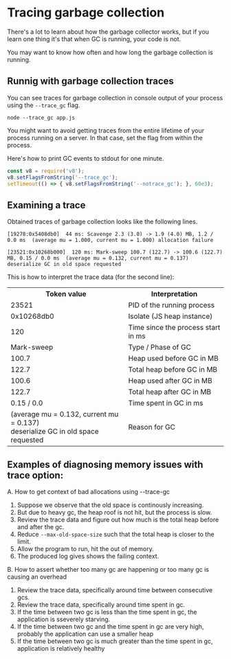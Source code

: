 # Tracing garbage collection

There's a lot to learn about how the garbage collector works, but if you learn one thing it's that when GC is running, your code is not.

You may want to know how often and how long the garbage collection is running.

## Runnig with garbage collection traces
You can see traces for garbage collection in console output of your process using the `--trace_gc` flag.

```
node --trace_gc app.js
```

You might want to avoid getting traces from the entire lifetime of your process running on a server. In that case, set the flag from within the process.

Here's how to print GC events to stdout for one minute.
```js
const v8 = require('v8');
v8.setFlagsFromString('--trace_gc');
setTimeout(() => { v8.setFlagsFromString('--notrace_gc'); }, 60e3);
```

## Examining a trace

Obtained traces of garbage collection looks like the following lines.

```
[19278:0x5408db0]  44 ms: Scavenge 2.3 (3.0) -> 1.9 (4.0) MB, 1.2 / 0.0 ms  (average mu = 1.000, current mu = 1.000) allocation failure

[23521:0x10268b000]  120 ms: Mark-sweep 100.7 (122.7) -> 100.6 (122.7) MB, 0.15 / 0.0 ms  (average mu = 0.132, current mu = 0.137) deserialize GC in old space requested
```

This is how to interpret the trace data (for the second line):

<table>
  <tr>
    <th>Token value</th>
    <th>Interpretation</th>
  </tr>
  <tr>
    <td>23521</td>
    <td>PID of the running process</td>
  </tr>
  <tr>
    <td>0x10268db0</td>
    <td>Isolate (JS heap instance)</td>
  </tr>
  <tr>
    <td>120</td>
    <td>Time since the process start in ms</td>
  </tr>
  <tr>
    <td>Mark-sweep</td>
    <td>Type / Phase of GC</td>
  </tr>
  <tr>
    <td>100.7</td>
    <td>Heap used before GC in MB</td>
  </tr>
  <tr>
    <td>122.7</td>
    <td>Total heap before GC in MB</td>
  </tr>
  <tr>
    <td>100.6</td>
    <td>Heap used after GC in MB</td>
  </tr>
  <tr>
    <td>122.7</td>
    <td>Total heap after GC in MB</td>
  </tr>
  <tr>
    <td>0.15 / 0.0 </td>
    <td>Time spent in GC in ms</td>
  </tr>
  <tr>
    <td>(average mu = 0.132, current mu = 0.137)</br>
        deserialize GC in old space requested</td>
    <td>Reason for GC</td>
  </tr>
</table>

## Examples of diagnosing memory issues with trace option:

A. How to get context of bad allocations using --trace-gc
  1. Suppose we observe that the old space is continously increasing.
  2. But due to heavy gc, the heap roof is not hit, but the process is slow.
  3. Review the trace data and figure out how much is the total heap before and after the gc.
  4. Reduce `--max-old-space-size` such that the total heap is closer to the limit.
  5. Allow the program to run, hit the out of memory.
  6. The produced log gives shows the failing context.

B. How to assert whether too many gc are happening or too many gc is causing an overhead
  1. Review the trace data, specifically around time between consecutive gcs.
  2. Review the trace data, specifically around time spent in gc.
  3. If the time between two gc is less than the time spent in gc, the application is sseverely starving.
  4. If the time between two gc and the time spent in gc are very high, probably the application can use a smaller heap
  5. If the time between two gc is much greater than the time spent in gc, application is relatively healthy

